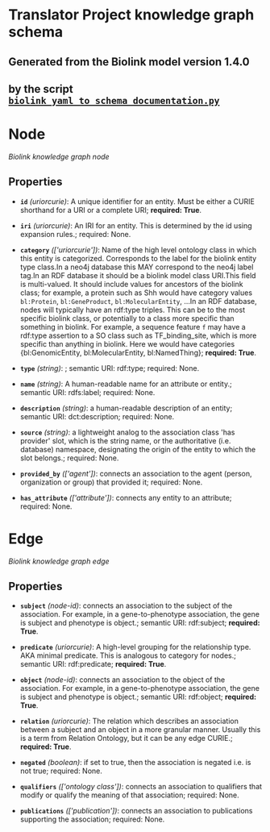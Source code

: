 # Translator Project knowledge graph schema
## Generated from the Biolink model version 1.4.0
## by the script [`biolink_yaml_to_schema_documentation.py`](biolink_yaml_to_schema_documentation.py)

# Node


*Biolink knowledge graph node*


## Properties


- **`id`** *(uriorcurie)*: A unique identifier for an entity. Must be either a CURIE shorthand for a URI or a complete URI; **required: True**.

- **`iri`** *(uriorcurie)*: An IRI for an entity. This is determined by the id using expansion rules.; required: None.

- **`category`** *(['uriorcurie'])*: Name of the high level ontology class in which this entity is categorized. Corresponds to the label for the biolink entity type class.In a neo4j database this MAY correspond to the neo4j label tag.In an RDF database it should be a biolink model class URI.This field is multi-valued. It should include values for ancestors of the biolink class; for example, a protein such as Shh would have category values `bl:Protein`, `bl:GeneProduct`, `bl:MolecularEntity`, ...In an RDF database, nodes will typically have an rdf:type triples. This can be to the most specific biolink class, or potentially to a class more specific than something in biolink. For example, a sequence feature `f` may have a rdf:type assertion to a SO class such as TF_binding_site, which is more specific than anything in biolink. Here we would have categories {bl:GenomicEntity, bl:MolecularEntity, bl:NamedThing}; **required: True**.

- **`type`** *(string)*: ; semantic URI: rdf:type; required: None.

- **`name`** *(string)*: A human-readable name for an attribute or entity.; semantic URI: rdfs:label; required: None.

- **`description`** *(string)*: a human-readable description of an entity; semantic URI: dct:description; required: None.

- **`source`** *(string)*: a lightweight analog to the association class 'has provider' slot, which is the string name, or the authoritative (i.e. database) namespace, designating the origin of the entity to which the slot belongs.; required: None.

- **`provided_by`** *(['agent'])*: connects an association to the agent (person, organization or group) that provided it; required: None.

- **`has_attribute`** *(['attribute'])*: connects any entity to an attribute; required: None.

# Edge


*Biolink knowledge graph edge*


## Properties


- **`subject`** *(node-id)*: connects an association to the subject of the association. For example, in a gene-to-phenotype association, the gene is subject and phenotype is object.; semantic URI: rdf:subject; **required: True**.

- **`predicate`** *(uriorcurie)*: A high-level grouping for the relationship type. AKA minimal predicate. This is analogous to category for nodes.; semantic URI: rdf:predicate; **required: True**.

- **`object`** *(node-id)*: connects an association to the object of the association. For example, in a gene-to-phenotype association, the gene is subject and phenotype is object.; semantic URI: rdf:object; **required: True**.

- **`relation`** *(uriorcurie)*: The relation which describes an association between a subject and an object in a more granular manner. Usually this is a term from Relation Ontology, but it can be any edge CURIE.; **required: True**.

- **`negated`** *(boolean)*: if set to true, then the association is negated i.e. is not true; required: None.

- **`qualifiers`** *(['ontology class'])*: connects an association to qualifiers that modify or qualify the meaning of that association; required: None.

- **`publications`** *(['publication'])*: connects an association to publications supporting the association; required: None.

